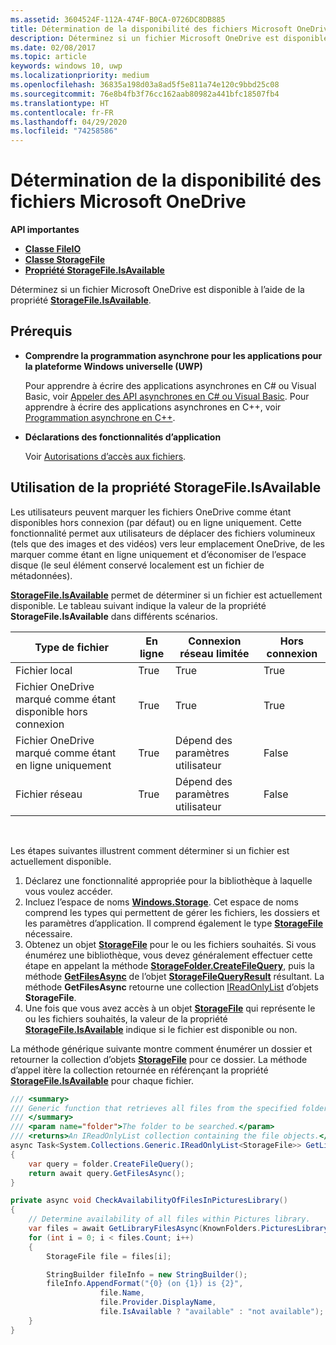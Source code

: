 ```yaml
---
ms.assetid: 3604524F-112A-474F-B0CA-0726DC8DB885
title: Détermination de la disponibilité des fichiers Microsoft OneDrive
description: Déterminez si un fichier Microsoft OneDrive est disponible à l’aide de la propriété StorageFile.IsAvailable.
ms.date: 02/08/2017
ms.topic: article
keywords: windows 10, uwp
ms.localizationpriority: medium
ms.openlocfilehash: 36835a198d03a8ad5f5e811a74e120c9bbd25c08
ms.sourcegitcommit: 76e8b4fb3f76cc162aab80982a441bfc18507fb4
ms.translationtype: HT
ms.contentlocale: fr-FR
ms.lasthandoff: 04/29/2020
ms.locfileid: "74258586"
---
```

# <a name="determining-availability-of-microsoft-onedrive-files"></a>Détermination de la disponibilité des fichiers Microsoft OneDrive


**API importantes**

-   [**Classe FileIO**](https://docs.microsoft.com/uwp/api/Windows.Storage.FileIO)
-   [**Classe StorageFile**](https://docs.microsoft.com/uwp/api/Windows.Storage.StorageFile)
-   [**Propriété StorageFile.IsAvailable**](https://docs.microsoft.com/uwp/api/windows.storage.storagefile.isavailable)

Déterminez si un fichier Microsoft OneDrive est disponible à l’aide de la propriété [**StorageFile.IsAvailable**](https://docs.microsoft.com/uwp/api/windows.storage.storagefile.isavailable).

## <a name="prerequisites"></a>Prérequis

-   **Comprendre la programmation asynchrone pour les applications pour la plateforme Windows universelle (UWP)**

    Pour apprendre à écrire des applications asynchrones en C# ou Visual Basic, voir [Appeler des API asynchrones en C# ou Visual Basic](https://docs.microsoft.com/windows/uwp/threading-async/call-asynchronous-apis-in-csharp-or-visual-basic). Pour apprendre à écrire des applications asynchrones en C++, voir [Programmation asynchrone en C++](https://docs.microsoft.com/windows/uwp/threading-async/asynchronous-programming-in-cpp-universal-windows-platform-apps).

-   **Déclarations des fonctionnalités d’application**

    Voir [Autorisations d’accès aux fichiers](file-access-permissions.md).

## <a name="using-the-storagefileisavailable-property"></a>Utilisation de la propriété StorageFile.IsAvailable

Les utilisateurs peuvent marquer les fichiers OneDrive comme étant disponibles hors connexion (par défaut) ou en ligne uniquement. Cette fonctionnalité permet aux utilisateurs de déplacer des fichiers volumineux (tels que des images et des vidéos) vers leur emplacement OneDrive, de les marquer comme étant en ligne uniquement et d’économiser de l’espace disque (le seul élément conservé localement est un fichier de métadonnées).

[**StorageFile.IsAvailable**](https://docs.microsoft.com/uwp/api/windows.storage.storagefile.isavailable) permet de déterminer si un fichier est actuellement disponible. Le tableau suivant indique la valeur de la propriété **StorageFile.IsAvailable** dans différents scénarios.

| Type de fichier                              | En ligne | Connexion réseau limitée        | Hors connexion |
|-------------------------------------------|--------|------------------------|---------|
| Fichier local                                | True   | True                   | True    |
| Fichier OneDrive marqué comme étant disponible hors connexion | True   | True                   | True    |
| Fichier OneDrive marqué comme étant en ligne uniquement       | True   | Dépend des paramètres utilisateur | False   |
| Fichier réseau                              | True   | Dépend des paramètres utilisateur | False   |

 

Les étapes suivantes illustrent comment déterminer si un fichier est actuellement disponible.

1.  Déclarez une fonctionnalité appropriée pour la bibliothèque à laquelle vous voulez accéder.
2.  Incluez l’espace de noms [**Windows.Storage**](https://docs.microsoft.com/uwp/api/Windows.Storage). Cet espace de noms comprend les types qui permettent de gérer les fichiers, les dossiers et les paramètres d’application. Il comprend également le type [**StorageFile**](https://docs.microsoft.com/uwp/api/Windows.Storage.StorageFile) nécessaire.
3.  Obtenez un objet [**StorageFile**](https://docs.microsoft.com/uwp/api/Windows.Storage.StorageFile) pour le ou les fichiers souhaités. Si vous énumérez une bibliothèque, vous devez généralement effectuer cette étape en appelant la méthode [**StorageFolder.CreateFileQuery**](https://docs.microsoft.com/uwp/api/windows.storage.storagefolder.createfilequery), puis la méthode [**GetFilesAsync**](https://docs.microsoft.com/uwp/api/windows.storage.storagefolder.getfilesasync) de l’objet [**StorageFileQueryResult**](https://docs.microsoft.com/uwp/api/Windows.Storage.Search.StorageFileQueryResult) résultant. La méthode **GetFilesAsync** retourne une collection [IReadOnlyList](https://msdn.microsoft.com/library/hh192385.aspx) d’objets **StorageFile**.
4.  Une fois que vous avez accès à un objet [**StorageFile**](https://docs.microsoft.com/uwp/api/Windows.Storage.StorageFile) qui représente le ou les fichiers souhaités, la valeur de la propriété [**StorageFile.IsAvailable**](https://docs.microsoft.com/uwp/api/windows.storage.storagefile.isavailable) indique si le fichier est disponible ou non.

La méthode générique suivante montre comment énumérer un dossier et retourner la collection d’objets [**StorageFile**](https://docs.microsoft.com/uwp/api/Windows.Storage.StorageFile) pour ce dossier. La méthode d’appel itère la collection retournée en référençant la propriété [**StorageFile.IsAvailable**](https://docs.microsoft.com/uwp/api/windows.storage.storagefile.isavailable) pour chaque fichier.

```cs
/// <summary>
/// Generic function that retrieves all files from the specified folder.
/// </summary>
/// <param name="folder">The folder to be searched.</param>
/// <returns>An IReadOnlyList collection containing the file objects.</returns>
async Task<System.Collections.Generic.IReadOnlyList<StorageFile>> GetLibraryFilesAsync(StorageFolder folder)
{
    var query = folder.CreateFileQuery();
    return await query.GetFilesAsync();
}

private async void CheckAvailabilityOfFilesInPicturesLibrary()
{
    // Determine availability of all files within Pictures library.
    var files = await GetLibraryFilesAsync(KnownFolders.PicturesLibrary);
    for (int i = 0; i < files.Count; i++)
    {
        StorageFile file = files[i];

        StringBuilder fileInfo = new StringBuilder();
        fileInfo.AppendFormat("{0} (on {1}) is {2}",
                    file.Name,
                    file.Provider.DisplayName,
                    file.IsAvailable ? "available" : "not available");
    }
}
```
